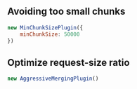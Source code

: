 ## Avoiding too small chunks

``` js
new MinChunkSizePlugin({
	minChunkSize: 50000
})
```

## Optimize request-size ratio

``` js
new AggressiveMergingPlugin()
```